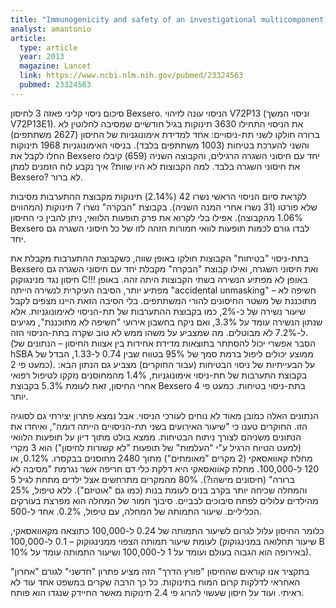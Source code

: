 ```yaml
---
title: "Immunogenicity and safety of an investigational multicomponent, recombinant, meningococcal serogroup B vaccine (4CMenB) administered concomitantly with routine infant and child vaccinations: results of two randomised trials, , "
analyst: amantonio
article:
  type: article
  year: 2013
  magazine: Lancet
  link: https://www.ncbi.nlm.nih.gov/pubmed/23324563
  pubmed: 23324563
---
```


סיכום ניסוי קליני פאזה 3 לחיסון Bexsero. הניסוי עונה לזיהוי V72P13 (וניסוי המשך V72P13E1).
את הניסוי התחילו 3630 תינוקות בגיל חודשיים שמסיבה לחלוטין לא ברורה חולקו לשני תת-ניסויים: אחד למדידת אימונוגניות של החיסון (2627 משתתפים) והשני להערכת בטיחות (1003 משתתפים בלבד). בניסוי האימונוגניות 1968 תינוקות החלו לקבל את Bexsero יחד עם חיסוני השגרה הרגילים, והקבוצה השניה (659) קיבלו את חיסוני השגרה בלבד. למה הקבוצות לא היו שוות? איך נקבע לוח הזמנים למתן Bexsero? לא ברור.

לקראת סיום הניסוי הראשי נשרו 42 (2.14%) תינוקות מקבוצת ההתערבות מסיבות שלא פורטו (31 נשרו אחרי המנה השניה). בקבוצת "הבקרה" נשרו 7 תינוקות (המהווים 1.06% מהקבוצה). אפילו בלי לקרוא את פרק תופעות הלוואי, ניתן להבין כי החיסון Bexsero לבדו גורם לכמות תופעות לוואי חמורות הזהה לזו של כל חיסוני השגרה גם יחד.

בתת-ניסוי "בטיחות" הקבוצות חולקו באופן שווה, כשקבוצת ההתערבות מקבלת את Bexsero ואת חיסוני השגרה, ואילו קבוצת "הבקרה" מקבלת יחד עם חיסוני השגרה גם חיסון נגד מנינגוקוק C!!! באופן לא מפתיע הנשירה בשתי הקבוצות היתה זהה. באופן מפתיע יותר, הסיבה העיקרית לנשירה הייתה "accidental unmasking" – חשיפה לא מתוכננת של משטר החיסונים להורי המשתתפים. בלי הסיבה הזאת היינו מצפים לקבל שיעור נשירה של כ-2%, כמו בקבוצת ההתערבות של תת-הניסוי לאימונוגניות. אלא שנתון הנשירה עומד על 3.3%, ואם ניקח בחשבון אירועי "חשיפה לא מתוכננת", מגיעים ל-7.2% לא מבוטלים. מה שמצביע על משהו ממש לא טוב שקרה בתת-הניסוי הזה. (הסבר אפשרי יכול להסתתר בתוצאות מדידת אחידות בין אצוות החיסון – הנתונים של hSBA ממוצע יכולים ליפול ברמת סמך של 95% בטווח שבין 0.74 ל-1.33, הבדל של כמעט פי 2). על הבעייתיות של ניסוי הבטיחות (עבור החוקרים) מצביע גם הנתון הבא: בקבוצת התערבות של תת-ניסוי אימונוגניות, 1.4% מהמחוסנים נזקקו לטיפול רפואי אחרי החיסון, זאת לעומת 5.3% בקבוצת Bexsero בתת-ניסוי בטיחות. כמעט פי 4 יותר.

הנתונים האלה כמובן מאוד לא נוחים לעורכי הניסוי. אבל נמצא פתרון יצירתי גם לסוגיה הזו. החוקרים טענו כי "שיעור האירועים בשני תת-הניסויים הייתה דומה", ואיחדו את הנתונים משניהם לצורך ניתוח הבטיחות. ממצא בולט מתוך דיון על תופעות הלוואי (למעט הטיוח הרגיל ע"י "העלמות" של תופעות "לא קשורות לחיסון") הוא 3 מקרי מחלת קאוואסאקי (2 מקרים "מאומתים") מתוך 2480 מחוסנים בבקסרו. 0.12%, או 120 ל-100,000. מחלת קאוואסאקי היא דלקת כלי דם חריפה אשר נגרמת "מסיבה לא ברורה" (חיסונים מישהו?). 80% מהמקרים מתרחשים אצל ילדים מתחת לגיל 5 והמחלה שכיחה יותר בקרב בנים לעומת בנות (כמו גם "אוטיזם"). ללא טיפול, 25% מהילדים עלולים לפתח סיבוכים לבביים. סיבוך חמור של המחלה הוא מפרצת בעורקים הכליליים. שיעור התמותה של המחלה, עם טיפול, 0.2%. אחד ל-500.

כלומר החיסון עלול לגרום לשיעור התמותה של 0.24 ל-100,000 כתוצאה מקאוואסאקי, לעומת שיעור תמותה הצפוי ממנינגוקוק – 0.1 ל-100,000 (שיעור תחלואה במנינגוקוק B באירופה הוא הגבוה בעולם ועומד על 1 ל-100,000 ושיעור התמותה עומד על 10%).

בתקציר אנו קוראים שהחיסון "פורץ הדרך" הזה מציע פתרון "חדשני" לגורם "אחרון" האחראי לדלקות קרום המוח בתינוקות. כל כך הרבה שקרים במשפט אחד עוד לא ראיתי. ועוד על חיסון שעשוי להרוג פי 2.4 תינוקות מאשר החיידק שנגדו הוא פותח.

